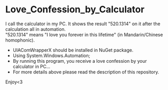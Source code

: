 # Love_Confession_by_Calculator
I call the calculator in my PC. It shows the result "520.1314" on it after the calculation all in automation. <br />
"520.1314" means "I love you forever in this lifetime" (in Mandarin/Chinese homophonic). 


- UIAComWrapperX should be installed in NuGet package.
- Using System.Windows.Automation; 
- By running this program, you receive a love confession by your calculator in PC...
- For more details above please read the description of this repository.

Enjoy<3
